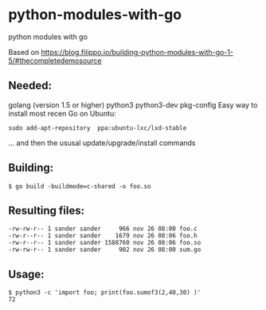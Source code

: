 # python-modules-with-go
python modules with go

Based on https://blog.filippo.io/building-python-modules-with-go-1-5/#thecompletedemosource

## Needed:
golang (version 1.5 or higher)
python3
python3-dev
pkg-config
Easy way to install most recen Go on Ubuntu:
```
sudo add-apt-repository  ppa:ubuntu-lxc/lxd-stable
```
... and then the ususal update/upgrade/install commands


## Building:
```
$ go build -buildmode=c-shared -o foo.so
```

## Resulting files:
```
-rw-rw-r-- 1 sander sander     966 nov 26 08:00 foo.c
-rw-r--r-- 1 sander sander    1679 nov 26 08:06 foo.h
-rw-r--r-- 1 sander sander 1588760 nov 26 08:06 foo.so
-rw-rw-r-- 1 sander sander     902 nov 26 08:00 sum.go
```

## Usage:
```
$ python3 -c 'import foo; print(foo.sumof3(2,40,30) )'
72
```
